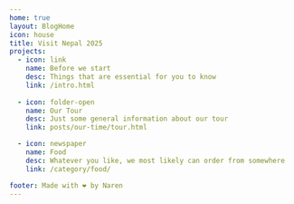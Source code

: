 ```yaml
---
home: true
layout: BlogHome
icon: house
title: Visit Nepal 2025
projects:
  - icon: link
    name: Before we start
    desc: Things that are essential for you to know
    link: /intro.html
    
  - icon: folder-open
    name: Our Tour
    desc: Just some general information about our tour
    link: posts/our-time/tour.html

  - icon: newspaper
    name: Food
    desc: Whatever you like, we most likely can order from somewhere
    link: /category/food/

footer: Made with ❤️ by Naren
---
```

